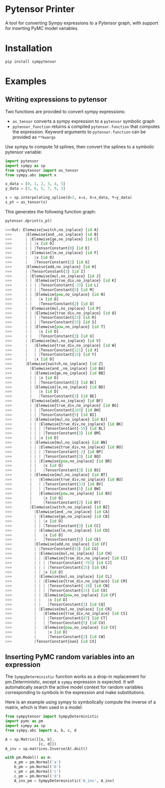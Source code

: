 # Pytensor Printer

A tool for converting Sympy expressions to a Pytensor graph, with support for inserting PyMC model variables.

# Installation

```text
pip install sympytensor
```

# Examples

## Writing expressions to pytensor
Two functions are provided to convert sympy expressions:

- `as_tensor` converts a sympy expression to a `pytensor` symbolic graph
- `pytensor_function` returns a compiled `pytensor.function` that computes the expression. Keyword arguments to
`pytensor.function` can be provided as `**kwargs`

Use sympy to compute 1d splines, then convert the splines to a symbolic pytensor variable:

```python
import pytensor
import sympy as sp
from sympytensor import as_tensor
from sympy.abc import x

x_data = [0, 1, 2, 3, 4, 5]
y_data = [3, 6, 5, 7, 9, 1]

s = sp.interpolating_spline(d=3, x=x, X=x_data, Y=y_data)
s_pt = as_tensor(s)
```

This generates the following function graph:
```python
pytensor.dprint(s_pt)

>>>Out: Elemwise{switch,no_inplace} [id A]
>>>      |Elemwise{and_,no_inplace} [id B]
>>>      | |Elemwise{ge,no_inplace} [id C]
>>>      | | |x [id D]
>>>      | | |TensorConstant{0} [id E]
>>>      | |Elemwise{le,no_inplace} [id F]
>>>      |   |x [id D]
>>>      |   |TensorConstant{2} [id G]
>>>      |Elemwise{add,no_inplace} [id H]
>>>      | |TensorConstant{3} [id I]
>>>      | |Elemwise{mul,no_inplace} [id J]
>>>      | | |Elemwise{true_div,no_inplace} [id K]
>>>      | | | |TensorConstant{-33} [id L]
>>>      | | | |TensorConstant{5} [id M]
>>>      | | |Elemwise{pow,no_inplace} [id N]
>>>      | |   |x [id D]
>>>      | |   |TensorConstant{2} [id O]
>>>      | |Elemwise{mul,no_inplace} [id P]
>>>      | | |Elemwise{true_div,no_inplace} [id Q]
>>>      | | | |TensorConstant{23} [id R]
>>>      | | | |TensorConstant{15} [id S]
>>>      | | |Elemwise{pow,no_inplace} [id T]
>>>      | |   |x [id D]
>>>      | |   |TensorConstant{3} [id U]
>>>      | |Elemwise{mul,no_inplace} [id V]
>>>      |   |Elemwise{true_div,no_inplace} [id W]
>>>      |   | |TensorConstant{121} [id X]
>>>      |   | |TensorConstant{15} [id Y]
>>>      |   |x [id D]
>>>      |Elemwise{switch,no_inplace} [id Z]
>>>        |Elemwise{and_,no_inplace} [id BA]
>>>        | |Elemwise{ge,no_inplace} [id BB]
>>>        | | |x [id D]
>>>        | | |TensorConstant{2} [id BC]
>>>        | |Elemwise{le,no_inplace} [id BD]
>>>        |   |x [id D]
>>>        |   |TensorConstant{3} [id BE]
>>>        |Elemwise{add,no_inplace} [id BF]
>>>        | |Elemwise{true_div,no_inplace} [id BG]
>>>        | | |TensorConstant{103} [id BH]
>>>        | | |TensorConstant{5} [id BI]
>>>        | |Elemwise{mul,no_inplace} [id BJ]
>>>        | | |Elemwise{true_div,no_inplace} [id BK]
>>>        | | | |TensorConstant{-55} [id BL]
>>>        | | | |TensorConstant{3} [id BM]
>>>        | | |x [id D]
>>>        | |Elemwise{mul,no_inplace} [id BN]
>>>        | | |Elemwise{true_div,no_inplace} [id BO]
>>>        | | | |TensorConstant{-2} [id BP]
>>>        | | | |TensorConstant{3} [id BQ]
>>>        | | |Elemwise{pow,no_inplace} [id BR]
>>>        | |   |x [id D]
>>>        | |   |TensorConstant{3} [id BS]
>>>        | |Elemwise{mul,no_inplace} [id BT]
>>>        |   |Elemwise{true_div,no_inplace} [id BU]
>>>        |   | |TensorConstant{33} [id BV]
>>>        |   | |TensorConstant{5} [id BW]
>>>        |   |Elemwise{pow,no_inplace} [id BX]
>>>        |     |x [id D]
>>>        |     |TensorConstant{2} [id BY]
>>>        |Elemwise{switch,no_inplace} [id BZ]
>>>          |Elemwise{and_,no_inplace} [id CA]
>>>          | |Elemwise{ge,no_inplace} [id CB]
>>>          | | |x [id D]
>>>          | | |TensorConstant{3} [id CC]
>>>          | |Elemwise{le,no_inplace} [id CD]
>>>          |   |x [id D]
>>>          |   |TensorConstant{5} [id CE]
>>>          |Elemwise{add,no_inplace} [id CF]
>>>          | |TensorConstant{53} [id CG]
>>>          | |Elemwise{mul,no_inplace} [id CH]
>>>          | | |Elemwise{true_div,no_inplace} [id CI]
>>>          | | | |TensorConstant{-761} [id CJ]
>>>          | | | |TensorConstant{15} [id CK]
>>>          | | |x [id D]
>>>          | |Elemwise{mul,no_inplace} [id CL]
>>>          | | |Elemwise{true_div,no_inplace} [id CM]
>>>          | | | |TensorConstant{-28} [id CN]
>>>          | | | |TensorConstant{15} [id CO]
>>>          | | |Elemwise{pow,no_inplace} [id CP]
>>>          | |   |x [id D]
>>>          | |   |TensorConstant{3} [id CQ]
>>>          | |Elemwise{mul,no_inplace} [id CR]
>>>          |   |Elemwise{true_div,no_inplace} [id CS]
>>>          |   | |TensorConstant{87} [id CT]
>>>          |   | |TensorConstant{5} [id CU]
>>>          |   |Elemwise{pow,no_inplace} [id CV]
>>>          |     |x [id D]
>>>          |     |TensorConstant{2} [id CW]
>>>          |TensorConstant{nan} [id CX]
```

## Inserting PyMC random variables into an expression

The `SympyDeterministic` function works as a drop-in replacement for pm.Deterministic, except a `sympy` expression is
expected. It will automatically search the active model context for random variables corresponding to symbols in the
expression and make substitutions.

Here is an example using sympy to symbolically compute the inverse of a matrix, which is then used in a model:

```python
from sympytensor import SympyDeterministic
import pymc as pm
import sympy as sp
from sympy.abc import a, b, c, d

A = sp.Matrix([[a, b],
               [c, d]])
A_inv = sp.matrices.Inverse(A).doit()

with pm.Model() as m:
    a_pm = pm.Normal('a')
    b_pm = pm.Normal('b')
    c_pm = pm.Normal('c')
    c_pm = pm.Normal('d')
    A_inv_pm = SympyDeterministic('A_inv', A_inv)
```
